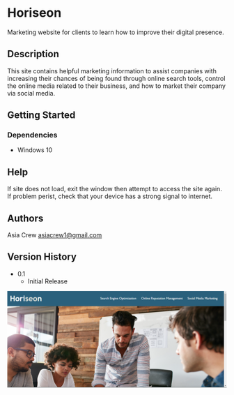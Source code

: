 # Horiseon

Marketing website for clients to learn how to improve their digital presence.

## Description

This site contains helpful marketing information to assist companies with increasing their chances of being found through online search tools, control the online media related to their business, and how to market their company via social media.

## Getting Started

### Dependencies

* Windows 10

## Help

If site does not load, exit the window then attempt to access the site again. If problem perist, check that your device has a strong signal to internet.

## Authors

Asia Crew
asiacrew1@gmail.com

## Version History

* 0.1
    * Initial Release

![Horiseon website screenshot](assets/images/Horiseon-screenshot.png)
